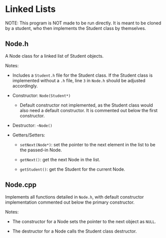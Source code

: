 # Linked Lists

NOTE: This program is NOT made to be run directly. It is meant to be cloned by a student, who then implements the Student class by themselves. 

## Node.h

A Node class for a linked list of Student objects.

Notes:

- Includes a `Student.h` file for the Student class. If the Student class is implemented without a `.h` file, line `3` in `Node.h` should be adjusted accordingly. 

- Constructor: `Node(Student*)`

  - Default constructor not implemented, as the Student class would also need a default constructor. It is commented out below the first constructor. 
  
- Destructor: `~Node()`

- Getters/Setters:

  - `setNext(Node*)`: set the pointer to the next element in the list to be the passed-in Node.

  - `getNext()`: get the next Node in the list.

  - `getStudent()`: get the Student for the current Node.

## Node.cpp

Implements all functions detailed in `Node.h`, with default constructor implementation commented out below the primary constructor. 

Notes:

- The constructor for a Node sets the pointer to the next object as `NULL`.

- The destructor for a Node calls the Student class destructor. 